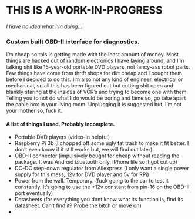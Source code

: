 # THIS IS A WORK-IN-PROGRESS
*I have no idea what I’m doing...*

### Custom built OBD-II interface for diagnostics.

I’m cheap so this is getting made with the least amount of money. Most things are hacked out of random electronics I have laying around, and I’m talking shit like 15-year-old portable DVD players, not fancy-ass robot parts. Few things have come from thrift shops for dirt cheap and I bought them before I decided to do this. I’m also not any kind of engineer, electrical or mechanical, so all this has been figured out but cutting shit open and blankly staring at the insides of VCR’s and trying to become one with them. Telling you to not do what I do would be boring and lame so, go take apart the cable box in your living room. Unplugging it is suggested but, I’m not your mother so, fuck it.

#### A list of things I used. Probably incomplete.
- Portable DVD players (video-in helpful)
- Raspberry Pi 3b (I chopped off some ugly fat trash to make it fit better. I don’t even know if it still works but, we will find out later)
- OBD-II connector (impulsively bought for cheap without reading the package. It was Android bluetooth only. iPhone life so it got cut up)
- DC-DC step-down regulator from Aliexpress (I only want a single power supply for this mess; 12v for DVD player and 5v for RPi)
- Power from the wall. Temporary. (fuck going to the car to test it constantly. It’s going to use the +12v constant from pin-16 on the OBD-II port eventually)
- Datasheets (for everything you dont know what its function is, find its datasheet. Can’t find it? Probe the bitch or move on)
- 

